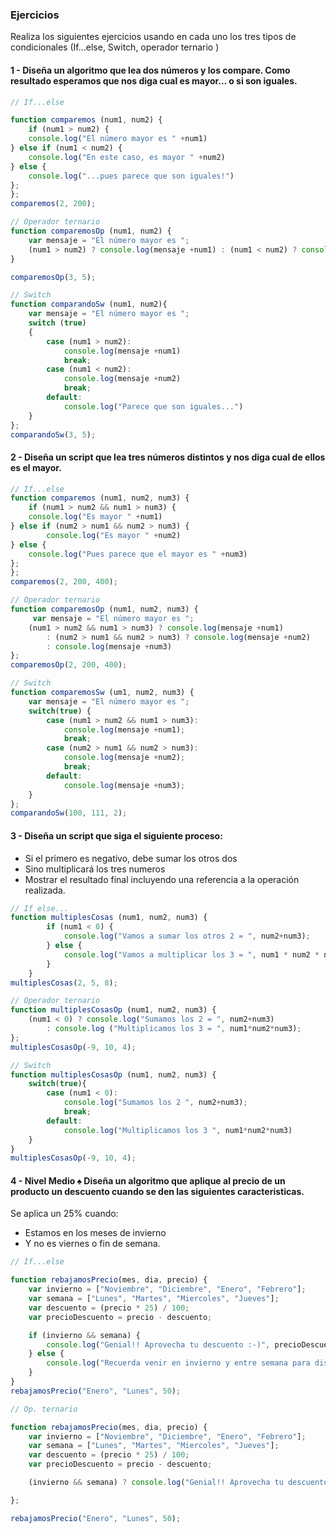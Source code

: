 ### Ejercicios

Realiza los siguientes ejercicios usando en cada uno los tres tipos de condicionales (If...else, Switch, operador ternario )

#### 1 - Diseña un algoritmo que lea dos números y los compare. Como resultado esperamos que nos diga cual es mayor... o si son iguales.

```js
// If...else

function comparemos (num1, num2) {
    if (num1 > num2) {
    console.log("El número mayor es " +num1)
} else if (num1 < num2) {
    console.log("En este caso, es mayor " +num2)
} else {
    console.log("...pues parece que son iguales!")
};
};
comparemos(2, 200);

```

```js
// Operador ternario
function comparemosOp (num1, num2) {
    var mensaje = "El número mayor es ";
    (num1 > num2) ? console.log(mensaje +num1) : (num1 < num2) ? console.log(mensaje +num2) : console.log("Parece que son iguales...")
}

comparemosOp(3, 5);
```

```js
// Switch
function comparandoSw (num1, num2){
    var mensaje = "El número mayor es ";
    switch (true)   
    {
        case (num1 > num2):
            console.log(mensaje +num1)
            break;
        case (num1 < num2):
            console.log(mensaje +num2)
            break;
        default:
            console.log("Parece que son iguales...")
    }
};
comparandoSw(3, 5);
```


#### 2 - Diseña un script que lea tres números distintos y nos diga cual de ellos es el mayor.

```js
// If...else
function comparemos (num1, num2, num3) {
    if (num1 > num2 && num1 > num3) {
    console.log("Es mayor " +num1)
} else if (num2 > num1 && num2 > num3) {
		console.log("Es mayor " +num2)
} else {
    console.log("Pues parece que el mayor es " +num3)
};
};
comparemos(2, 200, 400);
```

```js
// Operador ternario
function comparemosOp (num1, num2, num3) {
     var mensaje = "El número mayor es ";
    (num1 > num2 && num1 > num3) ? console.log(mensaje +num1)
        : (num2 > num1 && num2 > num3) ? console.log(mensaje +num2)
        : console.log(mensaje +num3)
};
comparemosOp(2, 200, 400);
```

```js
// Switch
function comparemosSw (um1, num2, num3) {
    var mensaje = "El número mayor es ";
    switch(true) {
        case (num1 > num2 && num1 > num3):
            console.log(mensaje +num1);
            break;
        case (num2 > num1 && num2 > num3):
            console.log(mensaje +num2);
            break;
        default:
            console.log(mensaje +num3);
	}
};
comparandoSw(100, 111, 2);
```

#### 3 - Diseña un script que siga el siguiente proceso:
- Si el primero es negativo, debe sumar los otros dos
- Sino multiplicará los tres numeros
- Mostrar el resultado final incluyendo una referencia a la operación realizada.


```js
// If else...
function multiplesCosas (num1, num2, num3) {
		if (num1 < 0) {
			console.log("Vamos a sumar los otros 2 = ", num2+num3);
		} else {
			console.log("Vamos a multiplicar los 3 = ", num1 * num2 * num3);
		}
	}
multiplesCosas(2, 5, 8);
```

```js
// Operador ternario
function multiplesCosasOp (num1, num2, num3) {
    (num1 < 0) ? console.log("Sumamos los 2 = ", num2+num3)
        : console.log ("Multiplicamos los 3 = ", num1*num2*num3);
};
multiplesCosasOp(-9, 10, 4);
```

```js
// Switch
function multiplesCosasOp (num1, num2, num3) {
    switch(true){
        case (num1 < 0):
            console.log("Sumamos los 2 ", num2+num3);
            break;
        default:
            console.log("Multiplicamos los 3 ", num1*num2*num3)
    }
}
multiplesCosasOp(-9, 10, 4);
```

#### 4 - Nivel Medio :spades: Diseña un algoritmo que aplique al precio de un producto un descuento cuando se den las siguientes caracteristicas.
Se aplica un 25% cuando:
- Estamos en los meses de invierno
- Y no es viernes o fin de semana.

```js
// If...else

function rebajamosPrecio(mes, dia, precio) {
	var invierno = ["Noviembre", "Diciembre", "Enero", "Febrero"];
	var semana = ["Lunes", "Martes", "Miercoles", "Jueves"];
	var descuento = (precio * 25) / 100;
	var precioDescuento = precio - descuento;

	if (invierno && semana) {
		console.log("Genial!! Aprovecha tu descuento :-)", precioDescuento);
	} else {
		console.log("Recuerda venir en invierno y entre semana para disfrutar de un descuento!", precio);
	}
}
rebajamosPrecio("Enero", "Lunes", 50);

```


```js
// Op. ternario

function rebajamosPrecio(mes, dia, precio) {
	var invierno = ["Noviembre", "Diciembre", "Enero", "Febrero"];
	var semana = ["Lunes", "Martes", "Miercoles", "Jueves"];
	var descuento = (precio * 25) / 100;
	var precioDescuento = precio - descuento;

	(invierno && semana) ? console.log("Genial!! Aprovecha tu descuento :-)", precioDescuento): console.log("Recuerda venir en invierno y entre semana para disfrutar de un descuento!", precio);

};

rebajamosPrecio("Enero", "Lunes", 50);
```










